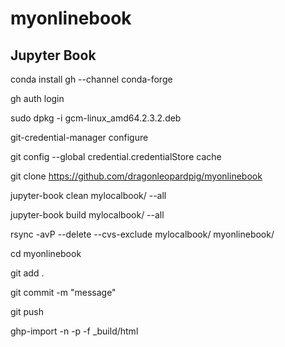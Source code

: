 # myonlinebook

## Jupyter Book

conda install gh --channel conda-forge

<!-- NixOS run this -->
gh auth login

sudo dpkg -i gcm-linux_amd64.2.3.2.deb

git-credential-manager configure

git config --global credential.credentialStore cache

git clone https://github.com/dragonleopardpig/myonlinebook

jupyter-book clean mylocalbook/ --all

jupyter-book build mylocalbook/ --all

rsync -avP --delete --cvs-exclude mylocalbook/ myonlinebook/

cd myonlinebook

git add .

git commit -m "message"

git push

ghp-import -n -p -f _build/html

